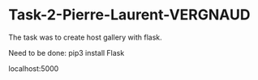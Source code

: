 # Task-2-Pierre-Laurent-VERGNAUD

The task was to create host gallery with flask.

Need to be done: pip3 install Flask

localhost:5000
